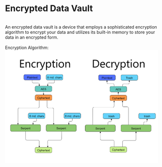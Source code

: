 # Encrypted Data Vault
</br>An encrypted data vault is a device that employs a sophisticated encryption algorithm to encrypt your data and utilizes its built-in memory to store your data in an encrypted form.</br>
</br>Encryption Algorithm:</br>
![image text](https://github.com/Northstrix/Encrypted_Data_Vault/blob/main/ESP32/Encryption%20algorithm.png)
